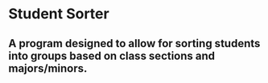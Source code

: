 # Student Sorter
## A program designed to allow for sorting students into groups based on class sections and majors/minors.

